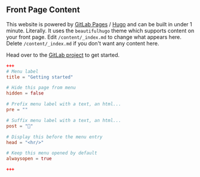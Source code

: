 ## Front Page Content

This website is powered by [GitLab Pages](https://about.gitlab.com/features/pages/)
/ [Hugo](https://gohugo.io) and can be built in under 1 minute.
Literally. It uses the `beautifulhugo` theme which supports content on your front page.
Edit `/content/_index.md` to change what appears here. Delete `/content/_index.md`
if you don't want any content here.

Head over to the [GitLab project](https://gitlab.com/pages/hugo) to get started.

```toml
+++
# Menu label
title = "Getting started"

# Hide this page from menu
hidden = false

# Prefix menu label with a text, an html...
pre = ""

# Suffix menu label with a text, an html...
post = "👋"

# Display this before the menu entry
head = "<hr/>"

# Keep this menu opened by default
alwaysopen = true

+++